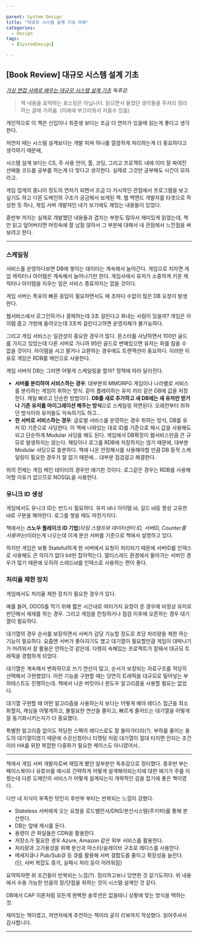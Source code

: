 ```yaml
---

parent: System Design
title: "대규모 시스템 설계 기초 리뷰"
categories:
  - Design
tags:
  - [SystemDesign]

---
```


## [Book Review] 대규모 시스템 설계 기초

*[가상 면접 사례로 배우는 대규모 시스템 설계 기초](https://product.kyobobook.co.kr/detail/S000001033116) 독후감.*

 > 책 내용을 요약하는 포스팅은 아닙니다. 읽으면서 들었던 생각들을 주저리 정리하는 글에 가까움.
 > (미래에 부끄러워서 지울수 있음)


 개인적으로 이 책은 신입이나 취준생 보다는 조금 더 연차가 있을때 읽는게 좋다고 생각한다.
 
 저연차 때는 시스템 설계보다는 개발 피쳐 하나를 깔끔하게 처리하는게 더 중요하다고 생각하기 때문에,
  
 시스템 설계 보다는 CS, 주 사용 언어, 툴, 코딩, 그리고 프로젝트 내에 이미 잘 짜여진 선배들 코드를 공부를 하는게 더 맞다고 생각한다. 실제로 그것만 공부해도 시간이 모자라고.

 
 게임 업계의 중니어 정도의 연차가 되면서 조금 더 거시적인 관점에서 프로그램을 보고싶기도 하고 다른 도메인의 구조가 궁금해서 보게된 책.
 웹 백엔드 개발자를 타겟으로 작성한 듯 하나, 게임 서버 개발자인 내가 보기에도 재밌는 내용들이 있었다.


 중반부 까지는 실제로 개발했던 내용들과 겹치는 부분도 많아서 재미있게 읽었는데,
 책만 읽고 덮어버리면 머릿속에 잘 남질 않아서 그 부분에 대해서 내 관점에서 느낀점을 써보려고 한다.
 

---

### 스케일링

 서비스를 운영하다보면 DB에 쌓이는 데이터는 계속해서 늘어간다. 게임으로 치자면 게임 캐릭터나 아이템은 계속해서 늘어나기만 한다. 게임사에서 유저가 소중하게 키운 캐릭터나 아이템을 지우는 일은 서비스 종료까지는 없을 것이다.

 게임 서버는 특유의 빠른 응답이 필요하면서도 매 초마다 수없이 많은 DB 요청이 발생한다. 
 
  웹서비스에서 로그인하거나 결제하는데 3초 걸린다고 화내는 사람이 있을까? 게임은 아이템 줍고 가방에 들어오는데 3초씩 걸린다고하면 운영자체가 불가능하다.
 
  그리고 게임 서비스는 일관성이 중요한 경우가 많다. 몬스터를 사냥하면서 100만 골드를 가지고 있었는데 다른 서버로 가니까 95만 골드로 변해있으면 유저는 화를 참을 수 없을 것이다. 아이템을 사고 팔거나 교환하는 경우에도 트랜잭션이 중요하다. 이러한 이유로 게임은 RDB를 메인으로 사용한다.

 게임 서버의 DB는 그러면 어떻게 스케일링을 할까? 정책에 따라 달라진다.

 - **서버를 분리하여 서비스하는 경우**: 대부분의 MMORPG 게임이나 나라별로 서비스를 분리하는 게임이 취하는 방식. 같이 플레이하는 유저 끼리 같은 DB에 값을 저장한다. 제일 빠르고 단순한 방법이다. **DB를 새로 추가하고 새 DB에는 새 유저만 받거나 기존 유저를 마이그레이션 해주는 방식**으로 스케일링 하면된다.
 오래전부터 취하던 방식이라 유저들도 익숙하기도 하고...
 - **한 서버로 서비스하는 경우**: 글로벌 서비스를 운영하는 경우 취하는 방식, DB를 유저 ID 기준으로 샤딩한다. 이 책에 나와있는 대로 ID를 기준으로 해시 값을 사용해도 되고 단순하게 Modular 샤딩을 해도 된다.
  게임에서 DB확장이 웹서비스만큼 큰 규모로 발생하지는 않는다. 채팅이나 로그를 RDB에 저장하지는 않기 때문에, 대부분 Modular 샤딩으로 충분하다. 책에 나온 안정해시를 사용해야할 만큼 DB 동적 스케일링이 필요한 경우가 잘 없기 때문에... 대부분 점검걸고 해결한다.

위의 전제는 게임 메인 데이터의 경우만 얘기한 것이다. 로그같은 경우는 RDB를 사용해야할 이유가 없으므로 NOSQL을 사용한다.

### 유니크 ID 생성

게임에서도 유니크 ID는 반드시 필요하다. 유저 id나 아이템 id, 길드 id등 항상 고유한 id로 구분을 해야한다. 로그를 쌓을 때도 마찬가지다.

 책에서는 **스노우 플레이크 ID 기법**(*타임 스탬프와 데이터센터 ID, 서버ID, Counter를 사용하는*)이라는게 나오는데 이게 분산 서버를 기준으로 책에서 설명하고 있다.
 
  하지만 게임은 보통 Stateful하게 한 서버에서 요청이 처리되기 때문에 서버ID를 인덱스로 사용해도 큰 의미가 없다 bit만 잡아먹는다. 멀티스레드 환경에서 돌아가는 서버인 경우가 많기 때문에 오히려 스레드id를 인덱스로 사용하는 편이 좋다.

### 처리율 제한 장치

게임에서도 처리율 제한 장치가 필요한 경우가 있다.

 예를 들어, DDOS를 막기 위해 짧은 시간내로 여러가지 요청이 온 경우에 비정상 유저로 판단해서 제재를 하는 경우. 그리고 게임을 런칭하거나 점검 이후에 오픈하는 경우 대기열이 필요하다.

대기열의 경우 순서를 보장하면서 서버가 감당 가능할 정도로 초당 처리량을 제한 하는 기능이 필요하다. 요즘엔 서버가 좋아지기도 했고 대기열이 필요할만큼 게임이 대박나기가 어려워서 잘 활용은 안하는것 같은데. 다행히 속해있는 프로젝트가 잘돼서 대규모 트래픽을 경험하게 되었다.

대기열은 계속해서 변화하므로 쓰기 연산이 많고, 순서가 보장되는 자료구조를 적당히 선택해서 구현했었다. 이런 기능을 구현할 때는 당연히 트래픽을 대규모로 밀어넣는 부하테스트도 진행하는데. 책에서 나온 버킷이나 윈도우 알고리즘을 사용할 필요는 없었다.

 대기열 구현할 때 어떤 알고리즘을 사용하는지 보다는 어떻게 해야 레디스 접근을 최소화할지, 캐싱을 어떻게하고, 불필요한 연산을 줄이고, 빠르게 줄어드는 대기열을 어떻게 잘 동기화시키는지가 더 중요했다.

 특별한 알고리즘 없이도 적당한 스펙의 레디스로도 잘 돌아가더라(?). 부하를 줄이는 용도의 대기열이였기 때문에 수강신청이나 티켓팅 처럼 대기열이 절대 터지면 안되는 조건이라 HA를 위한 복잡한 다중화가 필요한 케이스도 아니였어서..


---

책에서 게임 서버 개발자로써 재밌게 봤던 일부분만 독후감으로 정리했다. 중후반 부는 페이스북이나 유튜브를 예시로 간략하게 어떻게 설계해야되는지에 대한 얘기가 주를 이뤘는데 다른 도메인의 서비스가 어떻게 설계되는지 개략적인 감을 잡기에 좋은 책이였다.

다만 내 지식이 부족한 탓인지 후반부 부터는 반복되는 느낌이 강했다.

- Stateless 서버에게 오는 요청을 로드밸런서/DNS/분산시스템(주키퍼)를 통해 분산한다.
- DB는 앞에 캐시를 둔다.
- 용량이 큰 파일들은 CDN을 활용한다.
- 저장소가 필요한 경우 Azure, Amazon 같은 외부 서비스를 활용한다.
- 처리량과 고가용성을 위해 분산과 마스터/슬레이브 구조로 레디스를 사용한다.
- 메세지큐나 Pub/Sub큐 등 큐를 활용해 서버 결합도를 줄이고 확장성을 늘린다. (단, 서버 복잡도 증가, 실패시 처리 등이 어려워짐)

요약하자면 위 조건들이 반복되는 느낌(?). 정리하고보니 당연한 것 같기도하다.
위 내용에서 수용 가능한 만큼의 장/단점을 취하는 것이 시스템 설계인 것 같다.

DB에서 CAP 이론처럼 모든게 완벽한 솔루션은 없을테니 상황에 맞는 방식을 택하는 것.

재미있는 책이였고, 저연차에게 추천하는 책이라 굳이 리뷰까지 작성했다.
읽어주셔서 감사합니다.

---

  

